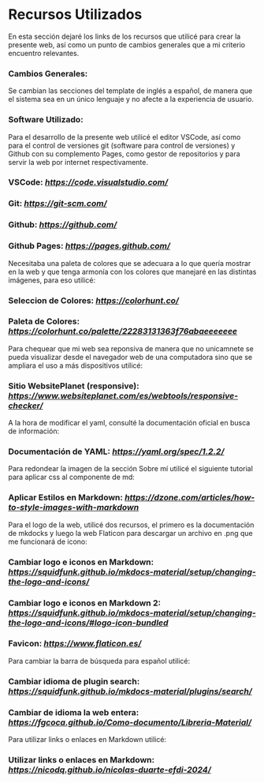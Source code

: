 # Recursos Utilizados

En esta sección dejaré los links de los recursos que utilicé para crear la presente web, así como un punto de cambios generales que a mi criterio encuentro relevantes.

### Cambios Generales: 
Se cambian las secciones del template de inglés a español, de manera que el sistema sea en un único lenguaje y no afecte a la experiencia de usuario.

### Software Utilizado:
Para el desarrollo de la presente web utilicé el editor VSCode, así como para el control de versiones git (software para control de versiones) y Github con su complemento Pages, como gestor de repositorios y para servir la web por internet respectivamente.

### VSCode: *https://code.visualstudio.com/*
### Git: *https://git-scm.com/*
### Github: *https://github.com/*
### Github Pages: *https://pages.github.com/*

Necesitaba una paleta de colores que se adecuara a lo que quería mostrar en la web y que tenga armonía con los colores que manejaré en las distintas imágenes, para eso utilicé:
### Seleccion de Colores: *https://colorhunt.co/*
### Paleta de Colores: *https://colorhunt.co/palette/22283131363f76abaeeeeeee*
Para chequear que mi web sea reponsiva de manera que no unicamnete se pueda visualizar desde el navegador web de una computadora sino que se ampliara el uso a más dispositivos utilicé:
### Sitio WebsitePlanet (responsive): *https://www.websiteplanet.com/es/webtools/responsive-checker/*
A la hora de modificar el yaml, consulté la documentación oficial en busca de información:
### Documentación de YAML: *https://yaml.org/spec/1.2.2/* 
Para redondear la imagen de la sección Sobre mí utilicé el siguiente tutorial para aplicar css al componente de md:
### Aplicar Estilos en Markdown: *https://dzone.com/articles/how-to-style-images-with-markdown*
Para el logo de la web, utilicé dos recursos, el primero es la documentación de mkdocks y luego la web Flaticon para descargar un archivo en .png que me funcionará de icono:
### Cambiar logo e iconos en Markdown: *https://squidfunk.github.io/mkdocs-material/setup/changing-the-logo-and-icons/*
### Cambiar logo e iconos en Markdown 2: *https://squidfunk.github.io/mkdocs-material/setup/changing-the-logo-and-icons/#logo-icon-bundled*
### Favicon: *https://www.flaticon.es/*
Para cambiar la barra de búsqueda para español utilicé:
### Cambiar idioma de plugin search: *https://squidfunk.github.io/mkdocs-material/plugins/search/*
### Cambiar de idioma la web entera: *https://fgcoca.github.io/Como-documento/Libreria-Material/*
Para utilizar links o enlaces en Markdown utilicé:
### Utilizar links o enlaces en Markdown: *https://nicodq.github.io/nicolas-duarte-efdi-2024/*


